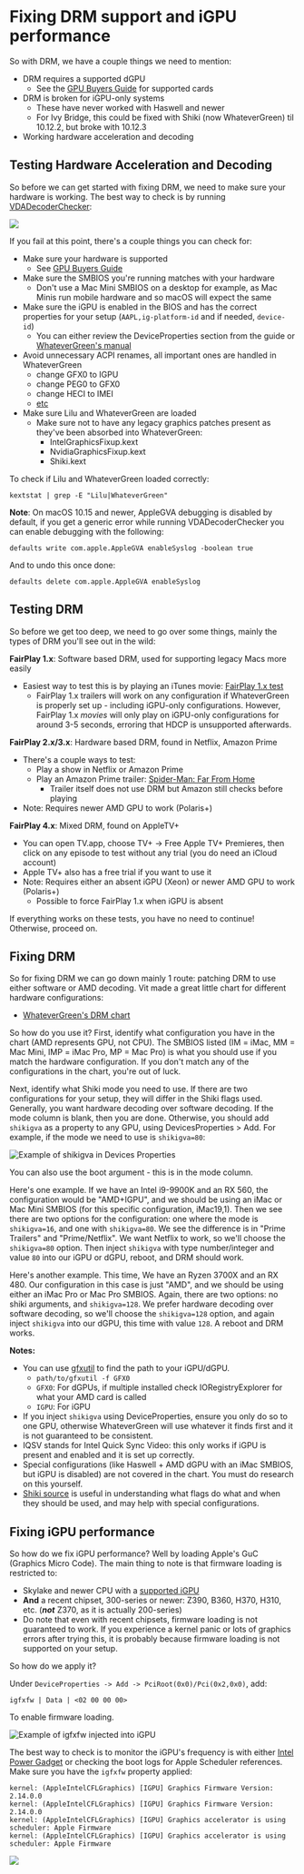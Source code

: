 # Fixing DRM support and iGPU performance

So with DRM, we have a couple things we need to mention:

* DRM requires a supported dGPU
   * See the [GPU Buyers Guide](https://dortania.github.io/GPU-Buyers-Guide/) for supported cards
* DRM is broken for iGPU-only systems
   * These have never worked with Haswell and newer
   * For Ivy Bridge, this could be fixed with Shiki (now WhateverGreen) til 10.12.2, but broke with 10.12.3
* Working hardware acceleration and decoding

## Testing Hardware Acceleration and Decoding

So before we can get started with fixing DRM, we need to make sure your hardware is working. The best way to check is by running [VDADecoderChecker](https://i.applelife.ru/2019/05/451893_10.12_VDADecoderChecker.zip):

![](/images/post-install/drm-md/vda.png)

If you fail at this point, there's a couple things you can check for:

* Make sure your hardware is supported
   * See [GPU Buyers Guide](https://dortania.github.io/GPU-Buyers-Guide/)
* Make sure the SMBIOS you're running matches with your hardware
   * Don't use a Mac Mini SMBIOS on a desktop for example, as Mac Minis run mobile hardware and so macOS will expect the same
* Make sure the iGPU is enabled in the BIOS and has the correct properties for your setup (`AAPL,ig-platform-id` and if needed, `device-id`)
   * You can either review the DeviceProperties section from the guide or [WhateverGreen's manual](https://github.com/acidanthera/WhateverGreen/blob/master/Manual/FAQ.IntelHD.en.md)
* Avoid unnecessary ACPI renames, all important ones are handled in WhateverGreen
   * change GFX0 to IGPU
   * change PEG0 to GFX0
   * change HECI to IMEI
   * [etc](https://github.com/dortania/Opencore-Desktop-Guide/blob//master/clover-conversion/Clover-config.md)
* Make sure Lilu and WhateverGreen are loaded
   * Make sure not to have any legacy graphics patches present as they've been absorbed into WhateverGreen:
      * IntelGraphicsFixup.kext
      * NvidiaGraphicsFixup.kext
      * Shiki.kext

To check if Lilu and WhateverGreen loaded correctly:

```text
kextstat | grep -E "Lilu|WhateverGreen"
```

**Note**: On macOS 10.15 and newer, AppleGVA debugging is disabled by default, if you get a generic error while running VDADecoderChecker you can enable debugging with the following:

```text
defaults write com.apple.AppleGVA enableSyslog -boolean true
```

And to undo this once done:

```text
defaults delete com.apple.AppleGVA enableSyslog
```

## Testing DRM

So before we get too deep, we need to go over some things, mainly the types of DRM you'll see out in the wild:

**FairPlay 1.x**: Software based DRM, used for supporting legacy Macs more easily

* Easiest way to test this is by playing an iTunes movie: [FairPlay 1.x test](https://drive.google.com/file/d/12pQ5FFpdHdGOVV6jvbqEq2wmkpMKxsOF/view)
  * FairPlay 1.x trailers will work on any configuration if WhateverGreen is properly set up - including iGPU-only configurations. However, FairPlay 1.x *movies* will only play on iGPU-only configurations for around 3-5 seconds, erroring that HDCP is unsupported afterwards.

**FairPlay 2.x/3.x**: Hardware based DRM, found in Netflix, Amazon Prime

* There's a couple ways to test:
   * Play a show in Netflix or Amazon Prime
   * Play an Amazon Prime trailer: [Spider-Man: Far From Home](https://www.amazon.com/Spider-Man-Far-Home-Tom-Holland/dp/B07TP6D1DP)
      * Trailer itself does not use DRM but Amazon still checks before playing
* Note: Requires newer AMD GPU to work (Polaris+)

**FairPlay 4.x**: Mixed DRM, found on AppleTV+

* You can open TV.app, choose TV+ -> Free Apple TV+ Premieres, then click on any episode to test without any trial (you do need an iCloud account)
* Apple TV+ also has a free trial if you want to use it
* Note: Requires either an absent iGPU (Xeon) or newer AMD GPU to work (Polaris+)
   * Possible to force FairPlay 1.x when iGPU is absent

If everything works on these tests, you have no need to continue! Otherwise, proceed on.

## Fixing DRM

So for fixing DRM we can go down mainly 1 route: patching DRM to use either software or AMD decoding. Vit made a great little chart for different hardware configurations:

* [WhateverGreen's DRM chart](https://github.com/acidanthera/WhateverGreen/blob/master/Manual/FAQ.Chart.md)

So how do you use it? First, identify what configuration you have in the chart (AMD represents GPU, not CPU). The SMBIOS listed (IM = iMac, MM = Mac Mini, IMP = iMac Pro, MP = Mac Pro) is what you should use if you match the hardware configuration. If you don't match any of the configurations in the chart, you're out of luck.

Next, identify what Shiki mode you need to use. If there are two configurations for your setup, they will differ in the Shiki flags used. Generally, you want hardware decoding over software decoding. If the mode column is blank, then you are done. Otherwise, you should add `shikigva` as a property to any GPU, using DevicesProperties > Add. For example, if the mode we need to use is `shikigva=80`:

![Example of shikigva in Devices Properties](/images/post-install/drm-md/dgpu-path.png)

You can also use the boot argument - this is in the mode column.

Here's one example. If we have an Intel i9-9900K and an RX 560, the configuration would be "AMD+IGPU", and we should be using an iMac or Mac Mini SMBIOS (for this specific configuration, iMac19,1). Then we see there are two options for the configuration: one where the mode is `shikigva=16`, and one with `shikigva=80`. We see the difference is in "Prime Trailers" and "Prime/Netflix". We want Netflix to work, so we'll choose the `shikigva=80` option. Then inject `shikigva` with type number/integer and value `80` into our iGPU or dGPU, reboot, and DRM should work.

Here's another example. This time, We have an Ryzen 3700X and an RX 480. Our configuration in this case is just "AMD", and we should be using either an iMac Pro or Mac Pro SMBIOS. Again, there are two options: no shiki arguments, and `shikigva=128`. We prefer hardware decoding over software decoding, so we'll choose the `shikigva=128` option, and again inject `shikigva` into our dGPU, this time with value `128`. A reboot and DRM works.

**Notes:**

  * You can use [gfxutil](https://github.com/acidanthera/gfxutil/releases) to find the path to your iGPU/dGPU.
     * `path/to/gfxutil -f GFX0`
	 * `GFX0`: For dGPUs, if multiple installed check IORegistryExplorer for what your AMD card is called
	 * `IGPU`: For iGPU
  * If you inject `shikigva` using DeviceProperties, ensure you only do so to one GPU, otherwise WhateverGreen will use whatever it finds first and it is not guaranteed to be consistent. 
  * IQSV stands for Intel Quick Sync Video: this only works if iGPU is present and enabled and it is set up correctly.
  * Special configurations (like Haswell + AMD dGPU with an iMac SMBIOS, but iGPU is disabled) are not covered in the chart. You must do research on this yourself.
  * [Shiki source](https://github.com/acidanthera/WhateverGreen/blob/master/WhateverGreen/kern_shiki.hpp) is useful in understanding what flags do what and when they should be used, and may help with special configurations.

## Fixing iGPU performance

So how do we fix iGPU performance? Well by loading Apple's GuC (Graphics Micro Code). The main thing to note is that firmware loading is restricted to:
  * Skylake and newer CPU with a [supported iGPU](https://dortania.github.io/GPU-Buyers-Guide/modern-gpus/intel-gpu)
  * **And** a recent chipset, 300-series or newer: Z390, B360, H370, H310, etc. (***not*** Z370, as it is actually 200-series)
  * Do note that even with recent chipsets, firmware loading is not guaranteed to work. If you experience a kernel panic or lots of graphics errors after trying this, it is probably because firmware loading is not supported on your setup.

So how do we apply it?

Under `DeviceProperties -> Add -> PciRoot(0x0)/Pci(0x2,0x0)`, add:
```text
igfxfw | Data | <02 00 00 00>
```
To enable firmware loading.

![Example of igfxfw injected into iGPU](/images/post-install/drm-md/igpu-path.png)

The best way to check is to monitor the iGPU's frequency is with either [Intel Power Gadget](https://software.intel.com/en-us/articles/intel-power-gadget) or checking the boot logs for Apple Scheduler references. Make sure you have the `igfxfw` property applied:

```text
kernel: (AppleIntelCFLGraphics) [IGPU] Graphics Firmware Version: 2.14.0.0
kernel: (AppleIntelCFLGraphics) [IGPU] Graphics Firmware Version: 2.14.0.0
kernel: (AppleIntelCFLGraphics) [IGPU] Graphics accelerator is using scheduler: Apple Firmware
kernel: (AppleIntelCFLGraphics) [IGPU] Graphics accelerator is using scheduler: Apple Firmware
```

![](/images/post-install/drm-md/igpu-frequency.png)

